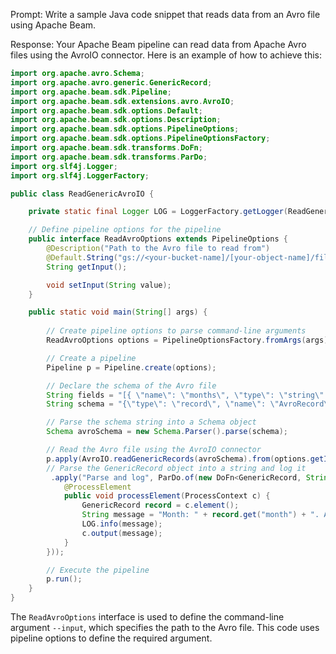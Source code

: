 Prompt:
Write a sample Java code snippet that reads data from an Avro file using Apache Beam.

Response:
Your Apache Beam pipeline can read data from Apache Avro files using the AvroIO connector. Here is an example of how to achieve this:

```java
import org.apache.avro.Schema;
import org.apache.avro.generic.GenericRecord;
import org.apache.beam.sdk.Pipeline;
import org.apache.beam.sdk.extensions.avro.AvroIO;
import org.apache.beam.sdk.options.Default;
import org.apache.beam.sdk.options.Description;
import org.apache.beam.sdk.options.PipelineOptions;
import org.apache.beam.sdk.options.PipelineOptionsFactory;
import org.apache.beam.sdk.transforms.DoFn;
import org.apache.beam.sdk.transforms.ParDo;
import org.slf4j.Logger;
import org.slf4j.LoggerFactory;

public class ReadGenericAvroIO {

    private static final Logger LOG = LoggerFactory.getLogger(ReadGenericAvroIO.class);

    // Define pipeline options for the pipeline
    public interface ReadAvroOptions extends PipelineOptions {
        @Description("Path to the Avro file to read from")
        @Default.String("gs://<your-bucket-name]/[your-object-name]/filename.avro")
        String getInput();

        void setInput(String value);
    }

    public static void main(String[] args) {
        
        // Create pipeline options to parse command-line arguments
        ReadAvroOptions options = PipelineOptionsFactory.fromArgs(args).withValidation().as(ReadAvroOptions.class);

        // Create a pipeline
        Pipeline p = Pipeline.create(options);

        // Declare the schema of the Avro file
        String fields = "[{ \"name\": \"months\", \"type\": \"string\" }, { \"name\": \"amount\", \"type\": \"string\" }]";
        String schema = "{\"type\": \"record\", \"name\": \"AvroRecord\",\"fields\":" + fields + "}";

        // Parse the schema string into a Schema object
        Schema avroSchema = new Schema.Parser().parse(schema);

        // Read the Avro file using the AvroIO connector
        p.apply(AvroIO.readGenericRecords(avroSchema).from(options.getInput()))
        // Parse the GenericRecord object into a string and log it
         .apply("Parse and log", ParDo.of(new DoFn<GenericRecord, String>() {
            @ProcessElement
            public void processElement(ProcessContext c) {
                GenericRecord record = c.element();
                String message = "Month: " + record.get("month") + ". Amount: " + record.get("amount");
                LOG.info(message);
                c.output(message);
            }
        }));

        // Execute the pipeline
        p.run();
    }
}
```

The `ReadAvroOptions` interface is used to define the command-line argument `--input`, which specifies the path to the Avro file. This code uses pipeline options to define the required argument.
